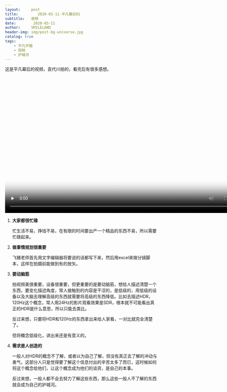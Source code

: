 ```yaml
---
layout:     post
title:         2020-03-11-平凡幕后01
subtitle:   感想
date:        2020-03-11
author:     SMILELAND
header-img: img/post-bg-universe.jpg
catalog: true
tags:
    - 平凡开箱
    - 视频
    - 护城河
---
```


这是平凡幕后的视频，袁代川拍的，看完后有很多感想。

<video id="video" controls="" preload="none"
    width="800" 
    height="450" 
        poster="http://f.video.weibocdn.com/Vd1C8rlNlx07BCfb1cYE01041201qryo0E010.mp4?label=mp4_hd&template=852x480.25.0&trans_finger=1621fcd5d40969f1c74e6b06e52fcd54&Expires=1583923063&ssig=nxZ8wuRZ5K&KID=unistore,video.png">
         <source id="mp4" src="http://f.video.weibocdn.com/Vd1C8rlNlx07BCfb1cYE01041201qryo0E010.mp4?label=mp4_hd&template=852x480.25.0&trans_finger=1621fcd5d40969f1c74e6b06e52fcd54&Expires=1583923063&ssig=nxZ8wuRZ5K&KID=unistore,video" 
             type="video/mp4">
          <source id="webm" src="http://f.video.weibocdn.com/Vd1C8rlNlx07BCfb1cYE01041201qryo0E010.mp4?label=mp4_hd&template=852x480.25.0&trans_finger=1621fcd5d40969f1c74e6b06e52fcd54&Expires=1583923063&ssig=nxZ8wuRZ5K&KID=unistore,video" 
              type="video/webm">
          <source id="ogv" src="http://f.video.weibocdn.com/Vd1C8rlNlx07BCfb1cYE01041201qryo0E010.mp4?label=mp4_hd&template=852x480.25.0&trans_finger=1621fcd5d40969f1c74e6b06e52fcd54&Expires=1583923063&ssig=nxZ8wuRZ5K&KID=unistore,video" 
              type="video/ogg">
</video>

1. **大家都很忙碌**
	
	忙生活不易，挣钱不易，在有限的时间要出产一个精品的东西不易，所以需要忙碌起来。

2. **做事情规划很重要**

	飞猪老师首先用文字编辑器将要说的话都写下来，然后用excel来做分镜脚本，这样在拍摄前能做到有的放矢。
	
3. **要动脑筋**

	拍视频美很重要，设备很重要，但更重要的是要动脑筋，想给人描述清楚一个东西，要变化描述角度，常人接触到的内容是干涩的，是低级的，用低级的设备以及大脑去理解高级的东西就需要将高级的东西降低。比如去描述HDR，120Hz这个概念，常人用24Hz的影片观看效果是SDR，根本就不可能看出真正的HDR是什么意思，所以只能去类比。
	
	反过来想，只要将HDR和120Hz的东西拿出来给人家看，一对比就完全清楚了。
	
	但将概念低级化，讲出来还是有意义的。
	
4. **需求是人创造的**

	一般人对HDR的概念不了解，或者以为自己了解，但没有真正去了解的冲动与勇气，这部分人只是觉得要了解这个信息付出的辛苦太多了而已，这时候如何将这个概念给他们，让这个概念成为他们的谈资，是自己的本事。
	
	反过来想，一般人都不会去努力了解这些东西，那么这些一般人不了解的东西就会成为自己的护城河。